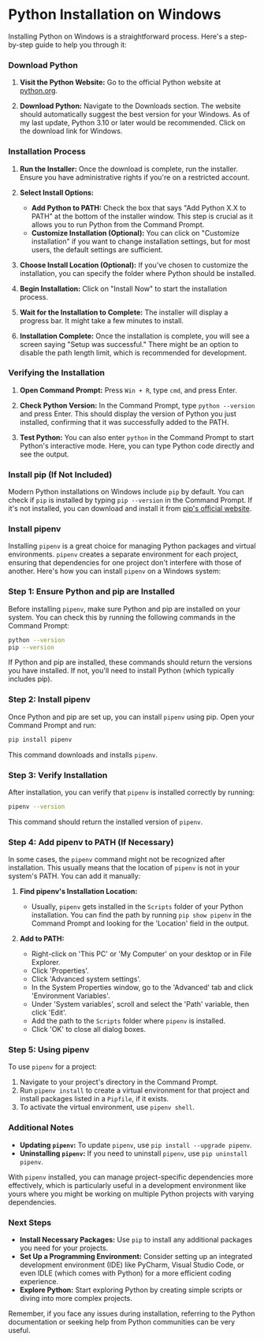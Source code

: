 # Python Installation on Windows

Installing Python on Windows is a straightforward process. Here's a step-by-step guide to help you through it:

### Download Python

1. **Visit the Python Website:** Go to the official Python website at [python.org](https://www.python.org/).

2. **Download Python:** Navigate to the Downloads section. The website should automatically suggest the best version for your Windows. As of my last update, Python 3.10 or later would be recommended. Click on the download link for Windows.

### Installation Process

1. **Run the Installer:** Once the download is complete, run the installer. Ensure you have administrative rights if you're on a restricted account.

2. **Select Install Options:**
   - **Add Python to PATH:** Check the box that says "Add Python X.X to PATH" at the bottom of the installer window. This step is crucial as it allows you to run Python from the Command Prompt.
   - **Customize Installation (Optional):** You can click on "Customize installation" if you want to change installation settings, but for most users, the default settings are sufficient.

3. **Choose Install Location (Optional):** If you've chosen to customize the installation, you can specify the folder where Python should be installed.

4. **Begin Installation:** Click on "Install Now" to start the installation process.

5. **Wait for the Installation to Complete:** The installer will display a progress bar. It might take a few minutes to install.

6. **Installation Complete:** Once the installation is complete, you will see a screen saying "Setup was successful." There might be an option to disable the path length limit, which is recommended for development.

### Verifying the Installation

1. **Open Command Prompt:** Press `Win + R`, type `cmd`, and press Enter.

2. **Check Python Version:** In the Command Prompt, type `python --version` and press Enter. This should display the version of Python you just installed, confirming that it was successfully added to the PATH.

3. **Test Python:** You can also enter `python` in the Command Prompt to start Python's interactive mode. Here, you can type Python code directly and see the output.

### Install pip (If Not Included)

Modern Python installations on Windows include `pip` by default. You can check if `pip` is installed by typing `pip --version` in the Command Prompt. If it's not installed, you can download and install it from [pip's official website](https://pip.pypa.io/en/stable/installation/).

### Install pipenv 

Installing `pipenv` is a great choice for managing Python packages and virtual environments. `pipenv` creates a separate environment for each project, ensuring that dependencies for one project don't interfere with those of another. Here's how you can install `pipenv` on a Windows system:

### Step 1: Ensure Python and pip are Installed

Before installing `pipenv`, make sure Python and pip are installed on your system. You can check this by running the following commands in the Command Prompt:

```bash
python --version
pip --version
```

If Python and pip are installed, these commands should return the versions you have installed. If not, you'll need to install Python (which typically includes pip).

### Step 2: Install pipenv

Once Python and pip are set up, you can install `pipenv` using pip. Open your Command Prompt and run:

```bash
pip install pipenv
```

This command downloads and installs `pipenv`.

### Step 3: Verify Installation

After installation, you can verify that `pipenv` is installed correctly by running:

```bash
pipenv --version
```

This command should return the installed version of `pipenv`.

### Step 4: Add pipenv to PATH (If Necessary)

In some cases, the `pipenv` command might not be recognized after installation. This usually means that the location of `pipenv` is not in your system's PATH. You can add it manually:

1. **Find pipenv's Installation Location:**
   - Usually, `pipenv` gets installed in the `Scripts` folder of your Python installation. You can find the path by running `pip show pipenv` in the Command Prompt and looking for the 'Location' field in the output.
   
2. **Add to PATH:**
   - Right-click on 'This PC' or 'My Computer' on your desktop or in File Explorer.
   - Click 'Properties'.
   - Click 'Advanced system settings'.
   - In the System Properties window, go to the 'Advanced' tab and click 'Environment Variables'.
   - Under 'System variables', scroll and select the 'Path' variable, then click 'Edit'.
   - Add the path to the `Scripts` folder where `pipenv` is installed.
   - Click 'OK' to close all dialog boxes.

### Step 5: Using pipenv

To use `pipenv` for a project:

1. Navigate to your project's directory in the Command Prompt.
2. Run `pipenv install` to create a virtual environment for that project and install packages listed in a `Pipfile`, if it exists.
3. To activate the virtual environment, use `pipenv shell`.

### Additional Notes

- **Updating `pipenv`:** To update `pipenv`, use `pip install --upgrade pipenv`.
- **Uninstalling `pipenv`:** If you need to uninstall `pipenv`, use `pip uninstall pipenv`.

With `pipenv` installed, you can manage project-specific dependencies more effectively, which is particularly useful in a development environment like yours where you might be working on multiple Python projects with varying dependencies.

### Next Steps

- **Install Necessary Packages:** Use `pip` to install any additional packages you need for your projects.
- **Set Up a Programming Environment:** Consider setting up an integrated development environment (IDE) like PyCharm, Visual Studio Code, or even IDLE (which comes with Python) for a more efficient coding experience.
- **Explore Python:** Start exploring Python by creating simple scripts or diving into more complex projects.

Remember, if you face any issues during installation, referring to the Python documentation or seeking help from Python communities can be very useful.
